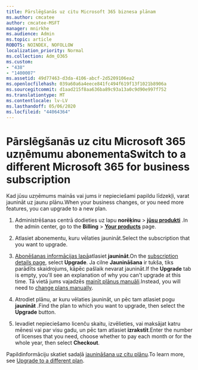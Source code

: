 ```yaml
---
title: Pārslēgšanās uz citu Microsoft 365 biznesa plānam
ms.author: cmcatee
author: cmcatee-MSFT
manager: mnirkhe
ms.audience: Admin
ms.topic: article
ROBOTS: NOINDEX, NOFOLLOW
localization_priority: Normal
ms.collection: Adm_O365
ms.custom:
- "438"
- "1400007"
ms.assetid: 49d77463-d3da-4106-abcf-2d5209106ea2
ms.openlocfilehash: 039a60a6a4eece841fc494f619f13f1021b8906a
ms.sourcegitcommit: d1aad215f8aa636ba89c93a13a0c9d90e997f752
ms.translationtype: MT
ms.contentlocale: lv-LV
ms.lasthandoff: 05/06/2020
ms.locfileid: "44064364"
---
```

# <a name="switch-to-a-different-microsoft-365-for-business-subscription"></a><span data-ttu-id="6bb9d-102">Pārslēgšanās uz citu Microsoft 365 uzņēmumu abonementa</span><span class="sxs-lookup"><span data-stu-id="6bb9d-102">Switch to a different Microsoft 365 for business subscription</span></span>

<span data-ttu-id="6bb9d-103">Kad jūsu uzņēmums mainās vai jums ir nepieciešami papildu līdzekļi, varat jaunināt uz jaunu plānu.</span><span class="sxs-lookup"><span data-stu-id="6bb9d-103">When your business changes, or you need more features, you can upgrade to a new plan.</span></span>
  
1. <span data-ttu-id="6bb9d-104">Administrēšanas centrā dodieties uz lapu **norēķinu** \> **[jūsu produkti](https://go.microsoft.com/fwlink/p/?linkid=842054)** .</span><span class="sxs-lookup"><span data-stu-id="6bb9d-104">In the admin center, go to the **Billing** \> **[Your products](https://go.microsoft.com/fwlink/p/?linkid=842054)** page.</span></span>

2. <span data-ttu-id="6bb9d-105">Atlasiet abonementu, kuru vēlaties jaunināt.</span><span class="sxs-lookup"><span data-stu-id="6bb9d-105">Select the subscription that you want to upgrade.</span></span>

3. <span data-ttu-id="6bb9d-106">[Abonēšanas informācijas lapā](https://admin.microsoft.com/AdminPortal/Home#/subscriptions/webdirect%252F0dbaa202-d590-4529-98c2-a5e2ebaac702)atlasiet **jaunināt**.</span><span class="sxs-lookup"><span data-stu-id="6bb9d-106">On the [subscription details page](https://admin.microsoft.com/AdminPortal/Home#/subscriptions/webdirect%252F0dbaa202-d590-4529-98c2-a5e2ebaac702), select **Upgrade**.</span></span>  <span data-ttu-id="6bb9d-107">Ja cilne **Jaunināšana** ir tukša, tiks parādīts skaidrojums, kāpēc pašlaik nevarat jaunināt.</span><span class="sxs-lookup"><span data-stu-id="6bb9d-107">If the **Upgrade** tab is empty, you'll see an explanation of why you can't upgrade at this time.</span></span> <span data-ttu-id="6bb9d-108">Tā vietā jums vajadzēs [mainīt plānus manuāli](https://docs.microsoft.com/microsoft-365/commerce/subscriptions/change-plans-manually?view=o365-worldwide).</span><span class="sxs-lookup"><span data-stu-id="6bb9d-108">Instead, you will need to [change plans manually](https://docs.microsoft.com/microsoft-365/commerce/subscriptions/change-plans-manually?view=o365-worldwide).</span></span>

4. <span data-ttu-id="6bb9d-109">Atrodiet plānu, ar kuru vēlaties jaunināt, un pēc tam atlasiet pogu **jaunināt** .</span><span class="sxs-lookup"><span data-stu-id="6bb9d-109">Find the plan to which you want to upgrade, then select the **Upgrade** button.</span></span>

5. <span data-ttu-id="6bb9d-110">Ievadiet nepieciešamo licenču skaitu, izvēlieties, vai maksājat katru mēnesi vai par visu gadu, un pēc tam atlasiet **izrakstīt**.</span><span class="sxs-lookup"><span data-stu-id="6bb9d-110">Enter the number of licenses that you need, choose whether to pay each month or for the whole year, then select **Checkout**.</span></span>

<span data-ttu-id="6bb9d-111">Papildinformāciju skatiet sadaļā [jaunināšana uz citu plānu](https://docs.microsoft.com/office365/admin/subscriptions-and-billing/upgrade-to-different-plan).</span><span class="sxs-lookup"><span data-stu-id="6bb9d-111">To learn more, see [Upgrade to a different plan](https://docs.microsoft.com/office365/admin/subscriptions-and-billing/upgrade-to-different-plan).</span></span>
